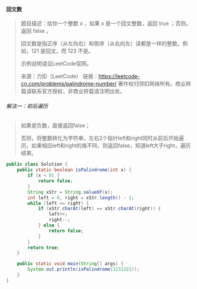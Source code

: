 #### 回文数

> 题目描述：给你一个整数 x ，如果 x 是一个回文整数，返回 true ；否则，返回 false 。
>
> 回文数是指正序（从左向右）和倒序（从右向左）读都是一样的整数。例如，121 是回文，而 123 不是。
>
> 示例说明请见LeetCode官网。
>
> 来源：力扣（LeetCode）
> 链接：https://leetcode-cn.com/problems/palindrome-number/
> 著作权归领扣网络所有。商业转载请联系官方授权，非商业转载请注明出处。

###### 解法一：前后遍历

> 如果是负数，直接返回false；
>
> 否则，将整数转化为字符串，左右2个指针left和right同时从前后开始遍历，如果相应left和right的值不同，则返回false，知道left大于right，遍历结束。

```java
public class Solution {
    public static boolean isPalindrome(int x) {
        if (x < 0) {
            return false;
        }
        String xStr = String.valueOf(x);
        int left = 0, right = xStr.length() - 1;
        while (left <= right) {
            if (xStr.charAt(left) == xStr.charAt(right)) {
                left++;
                right--;
            } else {
                return false;
            }
        }
        return true;
    }

    public static void main(String[] args) {
        System.out.println(isPalindrome(1231321));
    }
}
```
